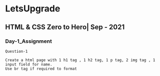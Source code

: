# LetsUpgrade

## HTML & CSS Zero to Hero| Sep - 2021

### Day-1_Assignment

```
Question-1

Create a html page with 1 h1 tag , 1 h2 tag, 1 p tag, 2 img tag , 1 input field for name. 
Use br tag if required to format 

```
